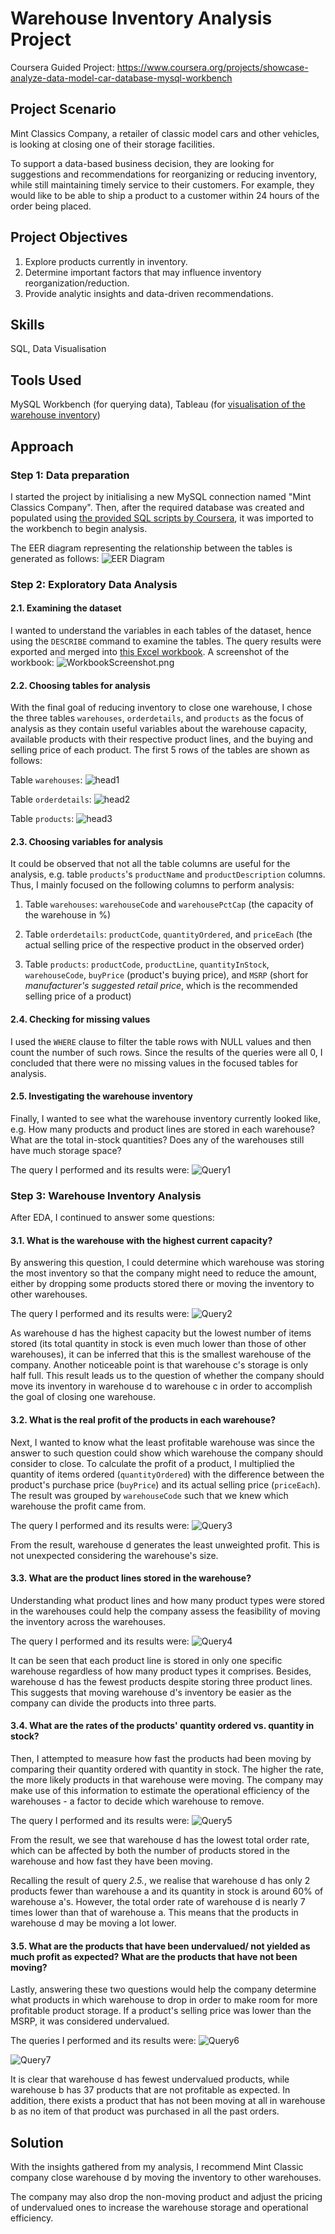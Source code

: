 # Warehouse Inventory Analysis Project
Coursera Guided Project: https://www.coursera.org/projects/showcase-analyze-data-model-car-database-mysql-workbench

## Project Scenario
Mint Classics Company, a retailer of classic model cars and other vehicles, is looking at closing one of their storage facilities.

To support a data-based business decision, they are looking for suggestions and recommendations for reorganizing or reducing inventory, while still maintaining timely service to their customers. For example, they would like to be able to ship a product to a customer within 24 hours of the order being placed.

## Project Objectives
1. Explore products currently in inventory.
2. Determine important factors that may influence inventory reorganization/reduction.
3. Provide analytic insights and data-driven recommendations.

## Skills
SQL, Data Visualisation

## Tools Used
MySQL Workbench (for querying data), Tableau (for [visualisation of the warehouse inventory](https://github.com/nguyenhpnguyen/Warehouse-Inventory-Analysis/blob/main/EDA_Visualisation.pdf))

## Approach

### Step 1: Data preparation
I started the project by initialising a new MySQL connection named "Mint Classics Company". Then, after the required database was created and populated using [the provided SQL scripts by Coursera](mintclassicsDB.sql), it was imported to the workbench to begin analysis.

The EER diagram representing the relationship between the tables is generated as follows:
![EER Diagram](EER_Diagram.png)

### Step 2: Exploratory Data Analysis

#### 2.1. Examining the dataset
I wanted to understand the variables in each tables of the dataset, hence using the `DESCRIBE` command to examine the tables. The query results were exported and merged into [this Excel workbook](DatabaseDescription.xlsx). A screenshot of the workbook:
![WorkbookScreenshot.png](https://github.com/nguyenhpnguyen/Warehouse-Inventory-Analysis/blob/main/WorkbookScreenshot.PNG)

#### 2.2. Choosing tables for analysis
With the final goal of reducing inventory to close one warehouse, I chose the three tables `warehouses`, `orderdetails`, and `products` as the focus of analysis as they contain useful variables about the warehouse capacity, available products with their respective product lines, and the buying and selling price of each product. The first 5 rows of the tables are shown as follows:

Table `warehouses`:
![head1](https://github.com/nguyenhpnguyen/Warehouse-Inventory-Analysis/blob/main/warehousesHead.PNG)

Table `orderdetails`:
![head2](https://github.com/nguyenhpnguyen/Warehouse-Inventory-Analysis/blob/main/orderdetailsHead.PNG)

Table `products`:
![head3](https://github.com/nguyenhpnguyen/Warehouse-Inventory-Analysis/blob/main/productsHead.PNG)

#### 2.3. Choosing variables for analysis
It could be observed that not all the table columns are useful for the analysis, e.g. table `products`'s `productName` and `productDescription` columns. Thus, I mainly focused on the following columns to perform analysis:

1. Table `warehouses`: `warehouseCode` and `warehousePctCap` (the capacity of the warehouse in %)

2. Table `orderdetails`: `productCode`, `quantityOrdered`, and `priceEach` (the actual selling price of the respective product in the observed order)

3. Table `products`: `productCode`, `productLine`, `quantityInStock`, `warehouseCode`, `buyPrice` (product's buying price), and `MSRP` (short for *manufacturer's suggested retail price*, which is the recommended selling price of a product)

#### 2.4. Checking for missing values
I used the `WHERE` clause to filter the table rows with NULL values and then count the number of such rows. Since the results of the queries were all 0, I concluded that there were no missing values in the focused tables for analysis.

#### 2.5. Investigating the warehouse inventory
Finally, I wanted to see what the warehouse inventory currently looked like, e.g. How many products and product lines are stored in each warehouse? What are the total in-stock quantities? Does any of the warehouses still have much storage space?

The query I performed and its results were:
![Query1](https://github.com/nguyenhpnguyen/Warehouse-Inventory-Analysis/blob/main/InventoryQuery.PNG)

### Step 3: Warehouse Inventory Analysis
After EDA, I continued to answer some questions:

#### 3.1. What is the warehouse with the highest current capacity?
By answering this question, I could determine which warehouse was storing the most inventory so that the company might need to reduce the amount, either by dropping some products stored there or moving the inventory to other warehouses.

The query I performed and its results were:
![Query2](https://github.com/nguyenhpnguyen/Warehouse-Inventory-Analysis/blob/main/StorageQuery.PNG)

As warehouse d has the highest capacity but the lowest number of items stored (its total quantity in stock is even much lower than those of other warehouses), it can be inferred that this is the smallest warehouse of the company. Another noticeable point is that warehouse c's storage is only half full. This result leads us to the question of whether the company should move its inventory in warehouse d to warehouse c in order to accomplish the goal of closing one warehouse.

#### 3.2. What is the real profit of the products in each warehouse?
Next, I wanted to know what the least profitable warehouse was since the answer to such question could show which warehouse the company should consider to close. To calculate the profit of a product, I multiplied the quantity of items ordered (`quantityOrdered`) with the difference between the product's purchase price (`buyPrice`) and its actual selling price (`priceEach`). The result was grouped by `warehouseCode` such that we knew which warehouse the profit came from.

The query I performed and its results were:
![Query3](https://github.com/nguyenhpnguyen/Warehouse-Inventory-Analysis/blob/main/ProfitQuery.PNG)

From the result, warehouse d generates the least unweighted profit. This is not unexpected considering the warehouse's size.

#### 3.3. What are the product lines stored in the warehouse?
Understanding what product lines and how many product types were stored in the warehouses could help the company assess the feasibility of moving the inventory across the warehouses.

The query I performed and its results were:
![Query4](https://github.com/nguyenhpnguyen/Warehouse-Inventory-Analysis/blob/main/ProductLineQuery.PNG)

It can be seen that each product line is stored in only one specific warehouse regardless of how many product types it comprises. Besides, warehouse d has the fewest products despite storing three product lines. This suggests that moving warehouse d's inventory be easier as the company can divide the products into three parts.

#### 3.4. What are the rates of the products' quantity ordered vs. quantity in stock?
Then, I attempted to measure how fast the products had been moving by comparing their quantity ordered with quantity in stock. The higher the rate, the more likely products in that warehouse were moving. The company may make use of this information to estimate the operational efficiency of the warehouses - a factor to decide which warehouse to remove.

The query I performed and its results were:
![Query5](https://github.com/nguyenhpnguyen/Warehouse-Inventory-Analysis/blob/main/ProductMovingQuery.PNG)

From the result, we see that warehouse d has the lowest total order rate, which can be affected by both the number of products stored in the warehouse and how fast they have been moving.

Recalling the result of query *2.5.*, we realise that warehouse d has only 2 products fewer than warehouse a and its quantity in stock is around 60% of warehouse a's. However, the total order rate of warehouse d is nearly 7 times lower than that of warehouse a. This means that the products in warehouse d may be moving a lot lower.

#### 3.5. What are the products that have been undervalued/ not yielded as much profit as expected? What are the products that have not been moving?
Lastly, answering these two questions would help the company determine what products in which warehouse to drop in order to make room for more profitable product storage. If a product's selling price was lower than the MSRP, it was considered undervalued.

The queries I performed and its results were:
![Query6](https://github.com/nguyenhpnguyen/Warehouse-Inventory-Analysis/blob/main/UndervaluedQuery.PNG)

![Query7](https://github.com/nguyenhpnguyen/Warehouse-Inventory-Analysis/blob/main/NonMovingQuery.PNG)

It is clear that warehouse d has fewest undervalued products, while warehouse b has 37 products that are not profitable as expected. In addition, there exists a product that has not been moving at all in warehouse b as no item of that product was purchased in all the past orders.

## Solution
With the insights gathered from my analysis, I recommend Mint Classic company close warehouse d by moving the inventory to other warehouses.

The company may also drop the non-moving product and adjust the pricing of undervalued ones to increase the warehouse storage and operational efficiency.
